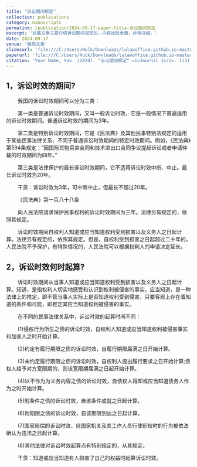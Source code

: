 ```yaml
---
title: "诉讼期间规定"
collection: publications
category: manuscripts
permalink: /publication/2024-09-17-paper-title-诉讼期间规定
excerpt: '这篇文章主要介绍诉讼期间规定的，内容比较全面，非常详细。'
date: 2024-09-17
venue: '微信文章'
slidesurl: 'file:///C:/Users/Hulk/Downloads/lulawoffice.github.io-master/files/诉讼期间规定.pdf'
paperurl: 'file:///C:/Users/Hulk/Downloads/lulawoffice.github.io-master/files/诉讼期间规定.pdf'
citation: 'Your Name, You. (2024). "诉讼期间规定" <i>Journal 1</i>. 1(3).'
---
```


## 1，诉讼时效的期间?

        我国的诉讼时效期间可以分为三类：

        第一类是普通诉讼时效期间，又叫一般诉讼时效，它是一般情况下普遍适用的诉讼时效期间。普通诉讼时效的期间为3年。

        第二类是特别诉讼时效期间，它是《民法典》及其他民事特别法规定的适用于某些民事法律关系、不同于普通诉讼时效期间的特定时效期间。例如，《民法典》第594条规定：“因国际货物买卖合同和技术进出口合同争议提起诉讼或者申请仲裁的时效期间为四年。”

        第三类是法律保护的最长诉讼时效期间，它不适用诉讼时效中断、中止。最长诉讼时效为20年。

        干货：诉讼时效为3年，可中断中止，但最长不超过20年。

        《民法典》第一百八十八条

        向人民法院请求保护民事权利的诉讼时效期间为三年。法律另有规定的，依照其规定。

        诉讼时效期间自权利人知道或应当知道权利受到损害以及义务人之日起计算。法律另有规定的，依照其规定。但是，自权利受到损害之日起超过二十年的，人民法院不予保护，有特殊情况的，人民法院可以根据权利人的申请决定延长。

## 2，诉讼时效何时起算?

        诉讼时效期间从当事人知道或应当知道权利受到损害以及义务人之日起计算。知道，是指权利人切实地感受和认识到权利被侵害的事实。应当知道，是一种法律上的推定，即不管当事人实际上是否知道权利受到侵害，只要客观上存在着知道的条件和可能，即推定其应当知道权利被侵害的事实。

        在不同的民事法律关系中，诉讼时效的起算时间不同：

        (1)侵权行为所生之债的诉讼时效，自权利人知道或应当知道权利被侵害事实和加害人之时开始计算。

        (2)约定有履行期限之债的诉讼时效，自履行期限届满之日开始计算。

        (3)未约定履行期限之债的诉讼时效，自权利人提出履行要求之日开始计算;债权人给予对方宽限期的，则该宽限期届满之日起开始计算。

        (4)以不作为为义务内容之债的诉讼时效，自债权人得知或应当知道债务人作为之时开始计算。

        (5)附条件之债的诉讼时效，自该条件成就之日起计算。

        (6)附期限之债的诉讼时效，自该期限到达之日起计算。

        (7)国家赔偿的诉讼时效，自国家机关及其工作人员行使职权时的行为被依法确认为违法之日起计算。

        (8)其他法律对诉讼时效起算点有特别规定的，从其规定。

        干货：知道或应当知道有人损害了自己的权益时起算诉讼时效。